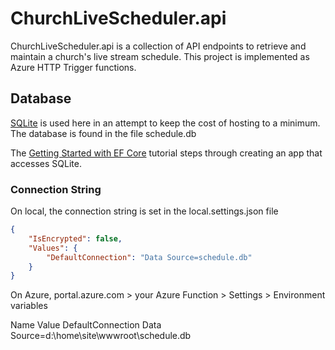 # ChurchLiveScheduler.api

ChurchLiveScheduler.api is a collection of API endpoints to retrieve and maintain a church's live stream schedule.  This project is implemented as Azure HTTP Trigger functions.

## Database

[SQLite](https://www.sqlite.org/) is used here in an attempt to keep the cost of hosting to a
minimum.  The database is found in the file schedule.db

The [Getting Started with EF Core](https://learn.microsoft.com/en-us/ef/core/get-started/overview/first-app?tabs=visual-studio) tutorial steps through creating an app that accesses SQLite.

### Connection String

On local, the connection string is set in the local.settings.json file

```json
{
    "IsEncrypted": false,
    "Values": {
        "DefaultConnection": "Data Source=schedule.db"
    }
}
```

On Azure, portal.azure.com > your Azure Function > Settings > Environment variables

Name              Value
DefaultConnection  Data Source=d:\home\site\wwwroot\schedule.db